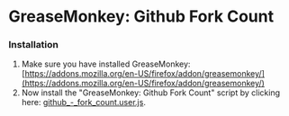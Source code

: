 GreaseMonkey: Github Fork Count
===============================

### Installation ###

1. Make sure you have installed GreaseMonkey: [https://addons.mozilla.org/en-US/firefox/addon/greasemonkey/](https://addons.mozilla.org/en-US/firefox/addon/greasemonkey/)
2. Now install the "GreaseMonkey: Github Fork Count" script by clicking here: [github_-_fork_count.user.js](https://github.com/skratchdot/greasemonkey-github-fork-count/raw/master/github_-_fork_count.user.js).
